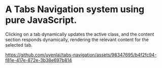 # A Tabs Navigation system using pure JavaScript. 

Clicking on a tab dynamically updates the active class, and the content section responds dynamically, rendering the relevant content for the selected tab.

https://github.com/uyenlai/tabs-navigation/assets/98347695/b4f2fc94-f81e-417e-872e-3b38e697b814

